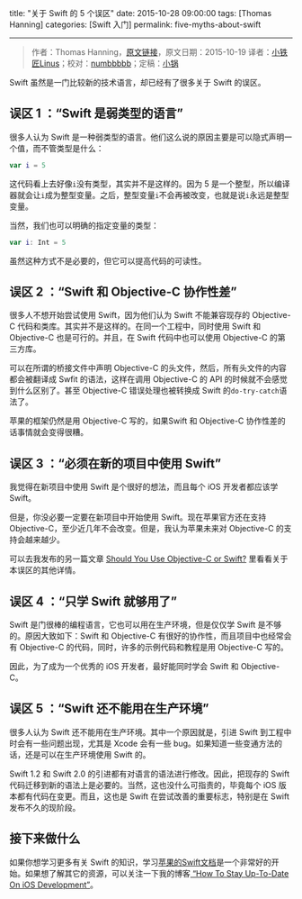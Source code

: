 title: "关于 Swift 的 5 个误区"
date: 2015-10-28 09:00:00
tags: [Thomas Hanning]
categories: [Swift 入门]
permalink: five-myths-about-swift

---
> 作者：Thomas Hanning，[原文链接](http://www.thomashanning.com/five-myths-about-swift/)，原文日期：2015-10-19
> 译者：[小铁匠Linus](http://weibo.com/linusling)；校对：[numbbbbb](https://github.com/numbbbbb)；定稿：[小锅](http://www.swiftyper.com/)
  







<!--此处开始正文-->

Swift 虽然是一门比较新的技术语言，却已经有了很多关于 Swift 的误区。

<!--more-->

## 误区 1 ：“Swift 是弱类型的语言”

很多人认为 Swift 是一种弱类型的语言。他们这么说的原因主要是可以隐式声明一个值，而不管类型是什么：

```swift
var i = 5
```

这代码看上去好像`i`没有类型，其实并不是这样的。因为 5 是一个整型，所以编译器就会让`i`成为整型变量。之后，整型变量`i`不会再被改变，也就是说`i`永远是整型变量。

当然，我们也可以明确的指定变量的类型：

```swift
var i: Int = 5
```

虽然这种方式不是必要的，但它可以提高代码的可读性。

## 误区 2 ：“Swift 和 Objective-C 协作性差”

很多人不想开始尝试使用 Swift，因为他们认为 Swift 不能兼容现存的 Objective-C 代码和类库。其实并不是这样的。在同一个工程中，同时使用 Swift 和 Objective-C 也是可行的。并且，在 Swift 代码中也可以使用 Objective-C 的第三方库。

可以在所谓的桥接文件中声明 Objective-C 的头文件，然后，所有头文件的内容都会被翻译成 Swfit 的语法，这样在调用 Objective-C 的 API 的时候就不会感觉到什么区别了。甚至 Objective-C 错误处理也被转换成 Swift 的`do-try-catch`语法了。

苹果的框架仍然是用 Objective-C 写的，如果Swift 和 Objective-C 协作性差的话事情就会变得很糟。

## 误区 3 ：“必须在新的项目中使用 Swift”

我觉得在新项目中使用 Swift 是个很好的想法，而且每个 iOS 开发者都应该学 Swift。

但是，你没必要一定要在新项目中开始使用 Swift。现在苹果官方还在支持 Objective-C，至少近几年不会改变。但是，我认为苹果未来对 Objective-C 的支持会越来越少。

可以去我发布的另一篇文章 [Should You Use Objective-C or Swift?](http://www.thomashanning.com/should-you-use-objective-c-or-swift/) 里看看关于本误区的其他详情。

## 误区 4 ：“只学 Swift 就够用了”

Swift 是门很棒的编程语言，它也可以用在生产环境，但是仅仅学 Swift 是不够的。原因大致如下：Swift 和 Objective-C 有很好的协作性，而且项目中也经常会有 Objective-C 的代码，同时，许多的示例代码和教程是用 Objective-C 写的。

因此，为了成为一个优秀的 iOS 开发者，最好能同时学会 Swift 和 Objective-C。

## 误区 5 ：“Swift 还不能用在生产环境”

很多人认为 Swift 还不能用在生产环境。其中一个原因就是，引进 Swift 到工程中时会有一些问题出现，尤其是 Xcode 会有一些 bug。如果知道一些变通方法的话，还是可以在生产环境使用 Swift 的。

Swift 1.2 和 Swift 2.0 的引进都有对语言的语法进行修改。因此，把现存的 Swift 代码迁移到新的语法上是必要的。当然，这也没什么可指责的，毕竟每个 iOS 版本都有代码在变更。而且，这也是 Swift 在尝试改善的重要标志，特别是在 Swift 发布不久的现阶段。

## 接下来做什么

如果你想学习更多有关 Swift 的知识，学习[苹果的Swift文档](https://itunes.apple.com/us/book/the-swift-programming-language/id881256329?mt=11)是一个非常好的开始。如果想了解其它的资源，可以关注一下我的博客[ “How To Stay Up-To-Date On iOS Development”](http://www.thomashanning.com/how-to-stay-up-to-date-on-ios-development/)。
